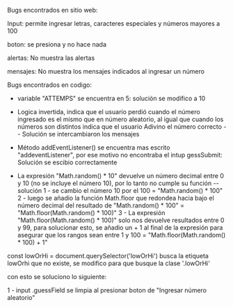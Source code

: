 Bugs encontrados en sitio web:

Input:
permite ingresar letras, caracteres especiales y números mayores a 100

boton:
se presiona y no hace nada

alertas:
No muestra las alertas

mensajes: 
No muestra los mensajes indicados al ingresar un número


Bugs encontrados en codigo:

* variable "ATTEMPS" se encuentra en 5: solución se modifico a 10

* Logica invertida, indica que el usuario perdió cuando el número ingresado es el mismo que en número aleatorio, al igual que cuando los números son distintos indica que el usuario Adivino el número correcto --  Solución se intercambiaron los mensajes

* Método addEventListener() se encuentra mas escrito "addeventListener", por ese motivo no encontraba el intup gessSubmit: Solución se escibio correctamente

* La expresión "Math.random() * 10" devuelve un número decimal entre 0 y 10 (no se incluye el número 10), por lo tanto no cumple su función -- solución 
1 - se cambio el número 10 por el 100 = "Math.random() * 100"
2 - luego se añadio la función Math.floor que redondea hacia bajo el número decimal del resultado de "Math.random() * 100" = "Math.floor(Math.random() * 100)"
3 - La expresión "Math.floor(Math.random() * 100)" solo nos devuelve resultados entre 0 y 99, para solucionar esto, se añadio un + 1 al final de la expresión para asegurar que los rangos sean entre 1 y 100  =  "Math.floor(Math.random() * 100) + 1"




const lowOrHi = document.querySelector('lowOrHi') busca la etiqueta lowOrhi que no existe, se modifico para que busque la clase '.lowOrHi'

con esto se soluciono lo siguiente:

1 - input .guessField se limpia al presionar boton de "Ingresar número aleatorio"
